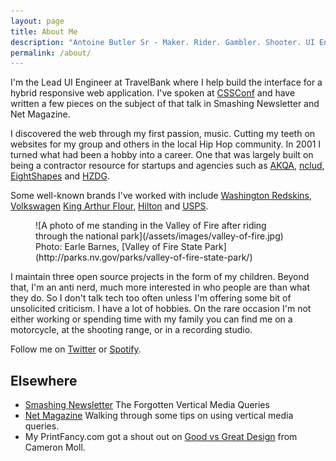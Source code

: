 ```yaml
---
layout: page
title: About Me
description: "Antoine Butler Sr - Maker. Rider. Gambler. Shooter. UI Engineer."
permalink: /about/
---
```


I'm the Lead UI Engineer at TravelBank where I help build the interface for a hybrid responsive web application. I've spoken at [CSSConf](http://2014.cssconf.com/) and have written a few pieces on the subject of that talk in Smashing Newsletter and Net Magazine.

I discovered the web through my first passion, music. Cutting my teeth on websites for my group and others in the local Hip Hop community. In 2001 I turned what had been a hobby into a career. One that was largely built on being a contractor resource for startups and agencies such as [AKQA](http://akqa.com), [nclud](http://nclud.com), [EightShapes](http://eightshapes.com) and [HZDG](http://hzdg.com).

Some well-known brands I've worked with include [Washington Redskins](http://www.hzdg.com/work/redskins/), [Volkswagen](http://www.hzdg.com/work/volkswagen) [King Arthur Flour](http://www.hzdg.com/work/king-arthur), [Hilton](http://hzdg.tumblr.com/post/63650525553/hilton-hotels-resorts-hilton-hotels-resorts) and [USPS](http://usps.com).

<figure markdown="1">
![A photo of me standing in the Valley of Fire after riding through the national park](/assets/images/valley-of-fire.jpg)
Photo: Earle Barnes, [Valley of Fire State Park](http://parks.nv.gov/parks/valley-of-fire-state-park/)
</figure>

I maintain three open source projects in the form of my children. Beyond that, I'm an anti nerd, much more interested in who people are than what they do. So I don't talk tech too often unless I'm offering some bit of unsolicited criticism. I have a lot of hobbies. On the rare occasion I'm not either working or spending time with my family you can find me on a motorcycle, at the shooting range, or in a recording studio.

Follow me on [Twitter](http://twitter.com/aebsr) or [Spotify](https://open.spotify.com/user/125608571).

## Elsewhere

- [Smashing Newsletter](http://www.smashingmagazine.com/smashing-newsletter-issue-118/#a6)
  The Forgotten Vertical Media Queries
- [Net Magazine](http://www.creativebloq.com/netmag/issue-258-81412615)
  Walking through some tips on using vertical media queries.
- My PrintFancy.com got a shout out on [Good vs Great Design](http://www.slideshare.net/cameronmoll/good-vs-great-design) from Cameron Moll.
